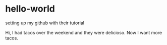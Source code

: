 # hello-world
setting up my github with their tutorial

Hi, I had tacos over the weekend and they were delicioso. Now I want more tacos.
